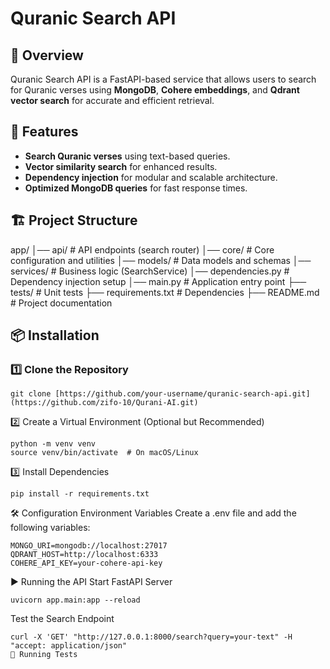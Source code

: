 # Quranic Search API

## 📌 Overview
Quranic Search API is a FastAPI-based service that allows users to search for Quranic verses using **MongoDB**, **Cohere embeddings**, and **Qdrant vector search** for accurate and efficient retrieval.

## 🚀 Features
- **Search Quranic verses** using text-based queries.
- **Vector similarity search** for enhanced results.
- **Dependency injection** for modular and scalable architecture.
- **Optimized MongoDB queries** for fast response times.

## 🏗️ Project Structure
app/ │── api/ # API endpoints (search router) │── core/ # Core configuration and utilities │── models/ # Data models and schemas │── services/ # Business logic (SearchService) │── dependencies.py # Dependency injection setup │── main.py # Application entry point ├── tests/ # Unit tests ├── requirements.txt # Dependencies ├── README.md # Project documentation


## 📦 Installation
### 1️⃣ Clone the Repository

```
git clone [https://github.com/your-username/quranic-search-api.git](https://github.com/zifo-10/Qurani-AI.git)
```

2️⃣ Create a Virtual Environment (Optional but Recommended)
```
python -m venv venv
source venv/bin/activate  # On macOS/Linux
```
3️⃣ Install Dependencies
```
pip install -r requirements.txt
```
🛠️ Configuration
Environment Variables
Create a .env file and add the following variables:
```
MONGO_URI=mongodb://localhost:27017
QDRANT_HOST=http://localhost:6333
COHERE_API_KEY=your-cohere-api-key
```
▶️ Running the API
Start FastAPI Server
```
uvicorn app.main:app --reload
```

Test the Search Endpoint
```
curl -X 'GET' "http://127.0.0.1:8000/search?query=your-text" -H "accept: application/json"
🧪 Running Tests
```






